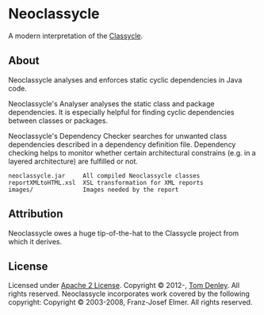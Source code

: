 Neoclassycle
============
A modern interpretation of the [Classycle].

About
-----
Neoclassycle analyses and enforces static cyclic dependencies in Java code.

Neoclassycle's Analyser analyses the static class and package dependencies. It is especially helpful for finding cyclic dependencies between classes or packages.

Neoclassycle's Dependency Checker searches for unwanted class dependencies described in a dependency definition file. Dependency checking helps to monitor whether certain architectural constrains (e.g. in a layered architecture) are fulfilled or not.

    neoclassycle.jar     All compiled Neoclassycle classes
    reportXMLtoHTML.xsl  XSL transformation for XML reports
    images/              Images needed by the report

Attribution
-----------
Neoclassycle owes a huge tip-of-the-hat to the Classycle project from which it derives.

License
-------
Licensed under [Apache 2 License].
Copyright &copy; 2012-, [Tom Denley]. All rights reserved.
Neoclassycle incorporates work covered by the following copyright:
Copyright &copy; 2003-2008, Franz-Josef Elmer. All rights reserved.
 
[Classycle]: http://classycle.sourceforge.net/
[Apache 2 License]: https://raw.github.com/netmelody/ci-eye/master/LICENSE
[Tom Denley]: https://github.com/scarytom
